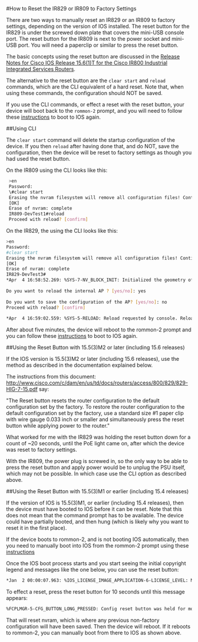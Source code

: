 #How to Reset the IR829 or IR809 to Factory Settings

There are two ways to manually reset an IR829 or an IR809 to factory settings, depending on the version of IOS installed. The reset button for the IR829 is under the screwed down plate that covers the mini-USB console port. The reset button for the IR809 is next to the power socket and mini-USB port. You will need a paperclip or similar to press the reset button.

The basic concepts using the reset button are discussed in the [Release Notes for Cisco IOS Release 15.6(1)T for the Cisco IR800 Industrial Integrated Services Routers](http://www.cisco.com/c/en/us/td/docs/routers/access/800/829/15-6-1TIR8xx-Release-Notes.html). 

The alternative to the reset button are the `clear start` and `reload` commands, which are the CLI equivalent of a hard reset. Note that, when using these commands, the configuration should NOT be saved. 

If you use the CLI commands, or effect a reset with the reset button, your device will boot back to the `rommon-2` prompt, and you will need to follow these [instructions](https://github.com/DevOps4Networks/IOX-Notes/blob/master/How_To_Boot_From_rommon-2/README.md) to boot to IOS again.

##Using CLI

The `clear start` command will delete the startup configuration of the device. If you then `reload` after having done that, and do NOT, save the configuration, then the device will be reset to factory settings as though you had used the reset button.

On the IR809 using the CLI looks like this:

```bash
 >en
 Password: 
 \#clear start
 Erasing the nvram filesystem will remove all configuration files! Continue? [confirm]
 [OK]
 Erase of nvram: complete
 IR809-DevTest1#reload
 Proceed with reload? [confirm]
```

On the IR829, the using the CLI looks like this:
```bash
>en
Password: 
#clear start
Erasing the nvram filesystem will remove all configuration files! Continue? [confirm]
[OK]
Erase of nvram: complete
IR829-DevTest3#
*Apr  4 16:58:52.269: %SYS-7-NV_BLOCK_INIT: Initialized the geometry of nvramreload
 
Do you want to reload the internal AP ? [yes/no]: yes
 
Do you want to save the configuration of the AP? [yes/no]: no
Proceed with reload? [confirm]
 
*Apr  4 16:59:02.559: %SYS-5-RELOAD: Reload requested by console. Reload Reason: Reload Command.
``` 
 
After about five minutes, the device will reboot to the rommon-2 prompt and you can follow these [instructions](https://github.com/DevOps4Networks/IOX-Notes/blob/master/How_To_Boot_From_rommon-2/README.md) to boot to IOS again.

##Using the Reset Button with 15.5(3)M2 or later (including 15.6 releases)
 
If the IOS version is 15.5(3)M2 or later (including 15.6 releases), use the method as described in the documentation explained below.
 
The instructions from this document: http://www.cisco.com/c/dam/en/us/td/docs/routers/access/800/829/829-HIG-7-15.pdf say:
 
"The Reset button resets the router configuration to the default configuration set by the factory. To restore the router configuration to the default configuration set by the factory, use a standard size #1 paper clip with wire gauge 0.033 inch or smaller and simultaneously press the reset button while applying power to the router."
 
What worked for me with the IR829 was holding the reset button down for a count of ~20 seconds, until the PoE light came on, after which the device was reset to factory settings.

With the IR809, the power plug is screwed in, so the only way to be able to press the reset button and apply power would be to unplug the PSU itself, which may not be possible. In which case use the CLI option as described above.
 
##Using the Reset Button with 15.5(3)M1 or earlier (including 15.4 releases)
 
If the version of IOS is 15.5(3)M1, or earlier (including 15.4 releases), then the device must have booted to IOS before it can be reset. Note that this does not mean that the command prompt has to be available. The device could have partially booted, and then hung (which is likely why you want to reset it in the first place).
 
If the device boots to rommon-2, and is not booting IOS automatically, then you need to manually boot into IOS from the rommon-2 prompt using these [instructions](https://github.com/DevOps4Networks/IOX-Notes/blob/master/How_To_Boot_From_rommon-2/README.md) 

Once the IOS boot process starts and you start seeing the initial copyright legend and messages like the one below, you can use the reset button:
 
 ```bash
*Jan  2 00:00:07.963: %IOS_LICENSE_IMAGE_APPLICATION-6-LICENSE_LEVEL: Module name = ir800 Next reboot level = ipbasek9 and License = ipbasek9 ...
 ```
 
To effect a reset, press the reset button for 10 seconds until this message appears:
 
```bash
%FCPLMGR-5-CFG_BUTTON_LONG_PRESSED: Config reset button was held for more than 10 seconds. NVRAM filesystem erased.
```
That will reset nvram, which is where any previous non-factory configuration will have been saved. Then the device will reboot. If it reboots to rommon-2, you can manually boot from there to IOS as shown above.
 
 